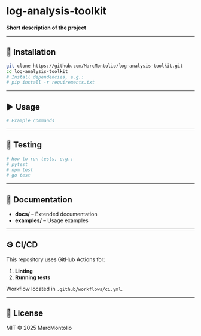 # log-analysis-toolkit

**Short description of the project**

---

## 🔧 Installation

```bash
git clone https://github.com/MarcMontolio/log-analysis-toolkit.git
cd log-analysis-toolkit
# Install dependencies, e.g.:
# pip install -r requirements.txt
```

---

## ▶️ Usage

```bash
# Example commands
```

---

## 🧪 Testing

```bash
# How to run tests, e.g.:
# pytest
# npm test
# go test
```

---

## 📄 Documentation

- **docs/** – Extended documentation  
- **examples/** – Usage examples

---

## ⚙️ CI/CD

This repository uses GitHub Actions for:
1. **Linting**  
2. **Running tests**

Workflow located in `.github/workflows/ci.yml`.

---

## 📜 License

MIT © 2025 MarcMontolio
